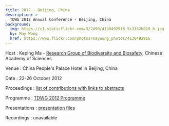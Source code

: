 ```yaml
---
title: 2012 - Beijing, China
description: >
  TDWG 2012 Annual Conference - Beijing, China
background:
  img: https://c1.staticflickr.com/3/2490/4130492916_5c3162b819_b.jpg
  by: May Wong
  href: https://www.flickr.com/photos/maywong_photos/4130492916
---
```


Host
: Keping Ma - [Research Group of Biodiversity and Biosafety](http://www.biodiv.ibcas.ac.cn/en/index.html), Chinese Academy of Sciences

Venue
: China People's Palace Hotel in Beijing, China

Date
: 22-26 October 2012

Proceedings
: [list of contributions with links to abstracts](https://mbgocs.mobot.org/index.php/tdwg/2012/schedConf/presentations)

Programme
: [TDWG 2012 Programme](https://static.tdwg.org/conferences/2012/tdwg_2012_programme.pdf)

Presentations
: [presentation files](./presentation-files/)  

Recordings
: unavailable
